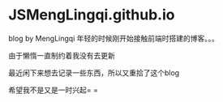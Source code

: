 # JSMengLingqi.github.io
blog by MengLingqi
年轻的时候刚开始接触前端时搭建的博客。。。

由于懒惰一直制约着我没有去更新

最近闲下来想去记录一些东西，所以又重拾了这个blog

希望我不是又是一时兴起= =
